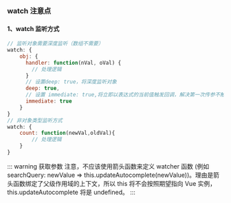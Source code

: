 ### watch 注意点

#### 1、watch 监听方式

```js
// 监听对象需要深度监听（数组不需要）
watch: {
    obj: {
      handler: function(nVal, oVal) {
        // 处理逻辑
      }
      // 设置deep: true，将深度监听对象
      deep: true,
      // 设置 immediate: true,将立即以表达式的当前值触发回调，解决第一次传参不触发问题。
      immediate: true
    }
}
// 非对象类型监听方式
watch: {
    count: function(newVal,oldVal){
        // 处理逻辑
    }
}
```

::: warning 获取参数
注意，不应该使用箭头函数来定义 watcher 函数 (例如 searchQuery: newValue => this.updateAutocomplete(newValue))。理由是箭头函数绑定了父级作用域的上下文，所以 this 将不会按照期望指向 Vue 实例，this.updateAutocomplete 将是 undefined。
:::
